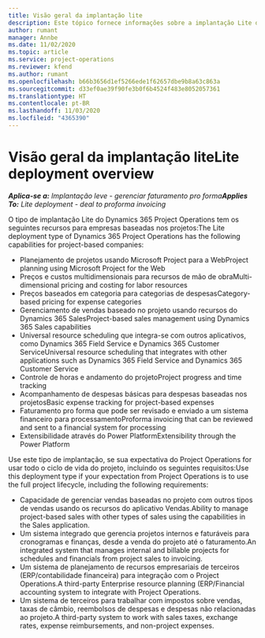 ```yaml
---
title: Visão geral da implantação lite
description: Este tópico fornece informações sobre a implantação Lite do Dynamics 365 Project Operations.
author: rumant
manager: Annbe
ms.date: 11/02/2020
ms.topic: article
ms.service: project-operations
ms.reviewer: kfend
ms.author: rumant
ms.openlocfilehash: b66b3656d1ef5266ede1f62657dbe9b8a63c863a
ms.sourcegitcommit: d33ef0ae39f90fe3b0f6b4524f483e8052057361
ms.translationtype: HT
ms.contentlocale: pt-BR
ms.lasthandoff: 11/03/2020
ms.locfileid: "4365390"
---
```

# <a name="lite-deployment-overview"></a><span data-ttu-id="8d0b8-103">Visão geral da implantação lite</span><span class="sxs-lookup"><span data-stu-id="8d0b8-103">Lite deployment overview</span></span>

<span data-ttu-id="8d0b8-104">_**Aplica-se a:** Implantação leve - gerenciar faturamento pro forma_</span><span class="sxs-lookup"><span data-stu-id="8d0b8-104">_**Applies To:** Lite deployment - deal to proforma invoicing_</span></span>

<span data-ttu-id="8d0b8-105">O tipo de implantação Lite do Dynamics 365 Project Operations tem os seguintes recursos para empresas baseadas nos projetos:</span><span class="sxs-lookup"><span data-stu-id="8d0b8-105">The Lite deployment type of Dynamics 365 Project Operations has the following capabilities for project-based companies:</span></span>

- <span data-ttu-id="8d0b8-106">Planejamento de projetos usando Microsoft Project para a Web</span><span class="sxs-lookup"><span data-stu-id="8d0b8-106">Project planning using Microsoft Project for the Web</span></span>
- <span data-ttu-id="8d0b8-107">Preços e custos multidimensionais para recursos de mão de obra</span><span class="sxs-lookup"><span data-stu-id="8d0b8-107">Multi-dimensional pricing and costing for labor resources</span></span>
- <span data-ttu-id="8d0b8-108">Preços baseados em categoria para categorias de despesas</span><span class="sxs-lookup"><span data-stu-id="8d0b8-108">Category-based pricing for expense categories</span></span>
- <span data-ttu-id="8d0b8-109">Gerenciamento de vendas baseado no projeto usando recursos do Dynamics 365 Sales</span><span class="sxs-lookup"><span data-stu-id="8d0b8-109">Project-based sales management using Dynamics 365 Sales capabilities</span></span>
- <span data-ttu-id="8d0b8-110">Universal resource scheduling que integra-se com outros aplicativos, como Dynamics 365 Field Service e Dynamics 365 Customer Service</span><span class="sxs-lookup"><span data-stu-id="8d0b8-110">Universal resource scheduling that integrates with other applications such as Dynamics 365 Field Service and Dynamics 365 Customer Service</span></span>
- <span data-ttu-id="8d0b8-111">Controle de horas e andamento do projeto</span><span class="sxs-lookup"><span data-stu-id="8d0b8-111">Project progress and time tracking</span></span>
- <span data-ttu-id="8d0b8-112">Acompanhamento de despesas básicas para despesas baseadas nos projetos</span><span class="sxs-lookup"><span data-stu-id="8d0b8-112">Basic expense tracking for project-based expenses</span></span>
- <span data-ttu-id="8d0b8-113">Faturamento pro forma que pode ser revisado e enviado a um sistema financeiro para processamento</span><span class="sxs-lookup"><span data-stu-id="8d0b8-113">Proforma invoicing that can be reviewed and sent to a financial system for processing</span></span>
- <span data-ttu-id="8d0b8-114">Extensibilidade através do Power Platform</span><span class="sxs-lookup"><span data-stu-id="8d0b8-114">Extensibility through the Power Platform</span></span>

<span data-ttu-id="8d0b8-115">Use este tipo de implantação, se sua expectativa do Project Operations for usar todo o ciclo de vida do projeto, incluindo os seguintes requisitos:</span><span class="sxs-lookup"><span data-stu-id="8d0b8-115">Use this deployment type if your expectation from Project Operations is to use the full project lifecycle, including the following requirements:</span></span>

- <span data-ttu-id="8d0b8-116">Capacidade de gerenciar vendas baseadas no projeto com outros tipos de vendas usando os recursos do aplicativo Vendas.</span><span class="sxs-lookup"><span data-stu-id="8d0b8-116">Ability to manage project-based sales with other types of sales using the capabilities in the Sales application.</span></span>
- <span data-ttu-id="8d0b8-117">Um sistema integrado que gerencia projetos internos e faturáveis para cronogramas e finanças, desde a venda do projeto até o faturamento.</span><span class="sxs-lookup"><span data-stu-id="8d0b8-117">An integrated system that manages internal and billable projects for schedules and financials from project sales to invoicing.</span></span>
- <span data-ttu-id="8d0b8-118">Um sistema de planejamento de recursos empresariais de terceiros (ERP/contabilidade financeira) para integração com o Project Operations.</span><span class="sxs-lookup"><span data-stu-id="8d0b8-118">A third-party Enterprise resource planning (ERP/Financial accounting system to integrate with Project Operations.</span></span>
- <span data-ttu-id="8d0b8-119">Um sistema de terceiros para trabalhar com impostos sobre vendas, taxas de câmbio, reembolsos de despesas e despesas não relacionadas ao projeto.</span><span class="sxs-lookup"><span data-stu-id="8d0b8-119">A third-party system to work with sales taxes, exchange rates, expense reimbursements, and non-project expenses.</span></span>
